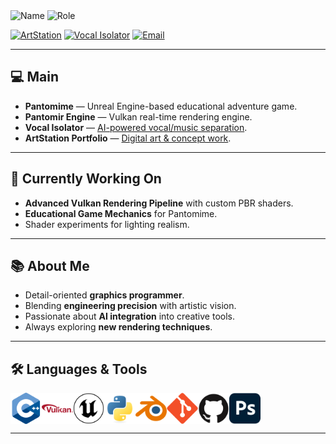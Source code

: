 <img alt="Name" src="https://img.shields.io/badge/Jarod%20Castillo-9CC0E7?style=for-the-badge">
<img alt="Role" src="https://img.shields.io/badge/Software%20Engineer%20%7C%20Game%20Developer%20%7C%20Graphics%20Programmer-F6C1C1?style=for-the-badge">

<a href="https://www.artstation.com/jarodcastillo"><img alt="ArtStation" src="https://img.shields.io/badge/ArtStation-9CC0E7?style=for-the-badge&logo=artstation&logoColor=white"></a>
<a href="https://huggingface.co/spaces/Smotto/Vocal-Isolator"><img alt="Vocal Isolator" src="https://img.shields.io/badge/Vocal%20Isolator-F6C1C1?style=for-the-badge&logo=huggingface&logoColor=black"></a>
<a href="mailto:jarod.a.castillo@gmail.com"><img alt="Email" src="https://img.shields.io/badge/Email%20Me-9CC0E7?style=for-the-badge&logo=gmail&logoColor=white"></a>

---

## 💻 Main
- **Pantomime** — Unreal Engine-based educational adventure game.
- **Pantomir Engine** — Vulkan real-time rendering engine.
- **Vocal Isolator** — [AI-powered vocal/music separation](https://huggingface.co/spaces/Smotto/Vocal-Isolator).
- **ArtStation Portfolio** — [Digital art & concept work](https://www.artstation.com/jarodcastillo).

---

## 💬 Currently Working On
- **Advanced Vulkan Rendering Pipeline** with custom PBR shaders.
- **Educational Game Mechanics** for Pantomime.
- Shader experiments for lighting realism.

---

## 📚 About Me
- Detail-oriented **graphics programmer**.
- Blending **engineering precision** with artistic vision.
- Passionate about **AI integration** into creative tools.
- Always exploring **new rendering techniques**.

---

## 🛠 Languages & Tools
<img align="left" alt="C++" width="50px" src="https://github.com/devicons/devicon/blob/master/icons/cplusplus/cplusplus-original.svg">
<img align="left" alt="Vulkan" width="50px" src="https://github.com/devicons/devicon/blob/master/icons/vulkan/vulkan-original.svg">
<img align="left" alt="Unreal Engine" width="50px" src="https://github.com/devicons/devicon/blob/master/icons/unrealengine/unrealengine-original.svg">
<img align="left" alt="Python" width="50px" src="https://github.com/devicons/devicon/blob/master/icons/python/python-original.svg">
<img align="left" alt="Blender" width="50px" src="https://github.com/devicons/devicon/blob/master/icons/blender/blender-original.svg">
<img align="left" alt="Git" width="50px" src="https://github.com/devicons/devicon/blob/master/icons/git/git-original.svg">
<img align="left" alt="GitHub" width="50px" src="https://github.com/devicons/devicon/blob/master/icons/github/github-original.svg">
<img align="left" alt="Photoshop" width="50px" src="https://github.com/devicons/devicon/blob/master/icons/photoshop/photoshop-plain.svg">

<br clear="left"/>

---
